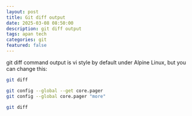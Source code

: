 ```yaml
---
layout: post
title: Git diff output
date: 2025-03-08 08:50:00
description: git diff output
tags: apan tech
categories: git
featured: false
---
```

git diff command output is vi style by default under Alpine Linux, but you can change this:  
```bash
git diff

git config --global --get core.pager
git config --global core.pager "more"

git diff
```
